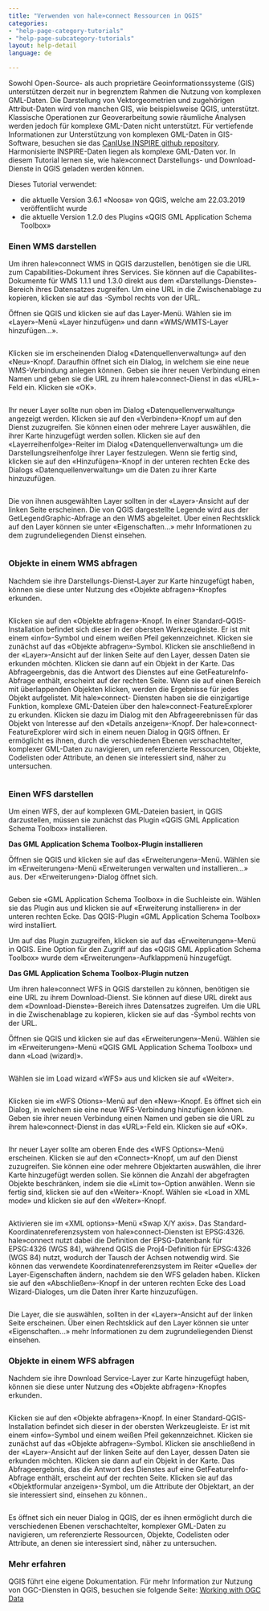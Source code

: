 ```yaml
---
title: "Verwenden von hale»connect Ressourcen in QGIS"
categories:
- "help-page-category-tutorials"
- "help-page-subcategory-tutorials"
layout: help-detail
language: de

---
```


Sowohl Open-Source- als auch proprietäre Geoinformationssysteme (GIS) unterstützen derzeit nur in begrenztem Rahmen die Nutzung von komplexen GML-Daten. Die Darstellung von Vektorgeometrien und zugehörigen Attribut-Daten wird von manchen GIS, wie beispielsweise QGIS, unterstützt. Klassische Operationen zur Geoverarbeitung sowie räumliche Analysen werden jedoch für komplexe GML-Daten nicht unterstützt. Für vertiefende Informationen zur Unterstützung von komplexen GML-Daten in GIS-Software, besuchen sie das [CanIUse INSPIRE github repository](https://github.com/INSPIRE-MIF/caniuse). Harmonisierte INSPIRE-Daten liegen als komplexe GML-Daten vor. In diesem Tutorial lernen sie, wie hale»connect Darstellungs- und Download-Dienste in QGIS geladen werden können.

Dieses Tutorial verwendet:

* die aktuelle Version 3.6.1 &laquo;Noosa&raquo; von QGIS, welche am 22.03.2019 veröffentlicht wurde
* die aktuelle Version 1.2.0 des Plugins &laquo;QGIS GML Application Schema Toolbox&raquo;

### **Einen WMS darstellen**

Um ihren hale»connect WMS in QGIS darzustellen, benötigen sie die URL zum Capabilities-Dokument ihres Services. Sie können auf die Capabilites-Dokumente für WMS 1.1.1 und 1.3.0 direkt aus dem &laquo;Darstellungs-Dienste&raquo;-Bereich ihres Datensatzes zugreifen. Um eine URL in die Zwischenablage zu kopieren, klicken sie auf das <a class="btn btn-default" title="URL kopieren"><span class="glyphicon glyphicon-copy"></span></a>-Symbol rechts von der URL.

Öffnen sie QGIS und klicken sie auf das Layer-Menü. Wählen sie im &laquo;Layer&raquo;-Menü &laquo;Layer hinzufügen&raquo; und dann &laquo;WMS/WMTS-Layer hinzufügen...&raquo;.

<img src="/images/help/en/Tutorial_qgisAddLayer.PNG" alt="" title="Einen WMS-Layer zu QGIS hinzufügen" class="img-responsive img-inline-help">

Klicken sie im erscheinenden Dialog &laquo;Datenquellenverwaltung&raquo; auf den &laquo;Neu&raquo;-Knopf. Daraufhin öffnet sich ein Dialog, in welchem sie eine neue WMS-Verbindung anlegen können. Geben sie ihrer neuen Verbindung einen Namen und geben sie die URL zu ihrem hale»connect-Dienst in das &laquo;URL&raquo;-Feld ein. Klicken sie &laquo;OK&raquo;.

<img src="/images/help/en/Tutorial_qgisAddWMS.png" alt="" title="Einen WMS-Layer zu QGIS hinzufügen" class="img-responsive center-block">

Ihr neuer Layer sollte nun oben im Dialog &laquo;Datenquellenverwaltung&raquo; angezeigt werden. Klicken sie auf den &laquo;Verbinden&raquo;-Knopf um auf den Dienst zuzugreifen. Sie können einen oder mehrere Layer auswählen, die ihrer Karte hinzugefügt werden sollen. Klicken sie auf den &laquo;Layerreihenfolge&raquo;-Reiter im Dialog &laquo;Datenquellenverwaltung&raquo; um die Darstellungsreihenfolge ihrer Layer festzulegen. Wenn sie fertig sind, klicken sie auf den &laquo;Hinzufügen&raquo;-Knopf in der unteren rechten Ecke des Dialogs &laquo;Datenquellenverwaltung&raquo; um die Daten zu ihrer Karte hinzuzufügen.

<img src="/images/help/en/Tutorial_qgisAddWMS1.png" alt="" title="Einen WMS-Layer zu QGIS hinzufügen" class="img-responsive img-inline-help">

Die von ihnen ausgewählten Layer sollten in der &laquo;Layer&raquo;-Ansicht auf der linken Seite erscheinen. Die von QGIS dargestellte Legende wird aus der GetLegendGraphic-Abfrage an den WMS abgeleitet. Über einen Rechtsklick auf den Layer können sie unter &laquo;Eigenschaften...&raquo; mehr Informationen zu dem zugrundeliegenden Dienst einsehen.

<img src="/images/help/en/Tutorial_qgisMap.PNG" alt="" title="WMS-Layer in QGIS" class="img-responsive img-inline-help">

### **Objekte in einem WMS abfragen**

Nachdem sie ihre Darstellungs-Dienst-Layer zur Karte hinzugefügt haben, können sie diese unter Nutzung des &laquo;Objekte abfragen&raquo;-Knopfes erkunden.

<img src="/images/help/en/Tutorial_qgisIdentify.png" alt="" title="Ein Objekt in QGIS abfragen" class="img-responsive center-block">

Klicken sie auf den &laquo;Objekte abfragen&raquo;-Knopf. In einer Standard-QGIS-Installation befindet sich dieser in der obersten Werkzeugleiste. Er ist mit einem &laquo;info&raquo;-Symbol und einem weißen Pfeil gekennzeichnet. Klicken sie zunächst auf das &laquo;Objekte abfragen&raquo;-Symbol. Klicken sie anschließend in der &laquo;Layer&raquo;-Ansicht auf der linken Seite auf den Layer, dessen Daten sie erkunden möchten. Klicken sie dann auf ein Objekt in der Karte. Das Abfrageergebnis, das die Antwort des Dienstes auf eine GetFeatureInfo-Abfrage enthält, erscheint auf der rechten Seite. Wenn sie auf einen Bereich mit überlappenden Objekten klicken, werden die Ergebnisse für jedes Objekt aufgelistet. Mit hale»connect- Diensten haben sie die einzigartige Funktion, komplexe GML-Dateien über den hale»connect-FeatureExplorer zu erkunden. Klicken sie dazu im Dialog mit den Abfrageerebnissen für das Objekt von Interesse auf den &laquo;Details anzeigen&raquo;-Knopf. Der hale»connect-FeatureExplorer wird sich in einem neuen Dialog in QGIS öffnen. Er ermöglicht es ihnen, durch die verschiedenen Ebenen verschachtelter, komplexer GML-Daten zu navigieren, um referenzierte Ressourcen, Objekte, Codelisten oder Attribute, an denen sie interessiert sind, näher zu untersuchen.

<img src="/images/help/en/Tutorial_qgisFeatureExplorer.png" alt="" title="FeatureExplorer" class="img-responsive img-inline-help">

### **Einen WFS darstellen**

Um einen WFS, der auf komplexen GML-Dateien basiert, in QGIS darzustellen, müssen sie zunächst das Plugin &laquo;QGIS GML Application Schema Toolbox&raquo; installieren.

**Das GML Application Schema Toolbox-Plugin installieren**

Öffnen sie QGIS und klicken sie auf das &laquo;Erweiterungen&raquo;-Menü. Wählen sie im &laquo;Erweiterungen&raquo;-Menü &laquo;Erweiterungen verwalten und installieren...&raquo; aus. Der &laquo;Erweiterungen&raquo;-Dialog öffnet sich.

<img src="/images/help/en/Tutorial_qgisPlugins.png" alt="" title="QGIS Erweiterungen Dialog" class="img-responsive img-inline-help">

Geben sie &laquo;GML Application Schema Toolbox&raquo; in die Suchleiste ein. Wählen sie das Plugin aus und klicken sie auf &laquo;Erweiterung installieren&raquo; in der unteren rechten Ecke. Das QGIS-Plugin &laquo;GML Application Schema Toolbox&raquo; wird installiert.

Um auf das Plugin zuzugreifen, klicken sie auf das &laquo;Erweiterungen&raquo;-Menü in QGIS. Eine Option für den Zugriff auf das &laquo;QGIS GML Application Schema Toolbox&raquo; wurde dem &laquo;Erweiterungen&raquo;-Aufklappmenü hinzugefügt.

**Das GML Application Schema Toolbox-Plugin nutzen**

Um ihren hale»connect WFS in QGIS darstellen zu können, benötigen sie eine URL zu ihrem Download-Dienst. Sie können auf diese URL direkt aus dem &laquo;Download-Dienste&raquo;-Bereich ihres Datensatzes zugreifen. Um die URL in die Zwischenablage zu kopieren, klicken sie auf das <a class="btn btn-default" title="URL kopieren"><span class="glyphicon glyphicon-copy"></span></a>-Symbol rechts von der URL.

Öffnen sie QGIS und klicken sie auf das &laquo;Erweiterungen&raquo;-Menü. Wählen sie im &laquo;Erweiterungen&raquo;-Menü &laquo;QGIS GML Application Schema Toolbox&raquo; und dann &laquo;Load (wizard)&raquo;.

<img src="/images/help/en/Tutorial_qgisAppSchema.png" alt="" title="QGIS GML Application Schema Toolbox" class="img-responsive img-inline-help">

Wählen sie im Load wizard &laquo;WFS&raquo; aus und klicken sie auf &laquo;Weiter&raquo;.

<img src="/images/help/en/Tutorial_qgisLoad.png" alt="" title="QGIS GML Application Schema Toolbox" class="img-responsive center-block">

Klicken sie im &laquo;WFS Otions&raquo;-Menü auf den &laquo;New&raquo;-Knopf. Es öffnet sich ein Dialog, in welchem sie eine neue WFS-Verbindung hinzufügen können. Geben sie ihrer neuen Verbindung einen Namen und geben sie die URL zu ihrem hale»connect-Dienst in das &laquo;URL&raquo;-Feld ein. Klicken sie auf &laquo;OK&raquo;.

<img src="/images/help/en/Tutorial_qgisAddWFS.png" alt="" title="Einen WFS-Layer zu QGIS hinzufügen" class="img-responsive center-block">

Ihr neuer Layer sollte am oberen Ende des &laquo;WFS Options&raquo;-Menü erscheinen. Klicken sie auf den &laquo;Connect&raquo;-Knopf, um auf den Dienst zuzugreifen. Sie können eine oder mehrere Objektarten auswählen, die ihrer Karte hinzugefügt werden sollen. Sie können die Anzahl der abgefragten Objekte beschränken, indem sie die &laquo;Limit to&raquo;-Option anwählen. Wenn sie fertig sind, klicken sie auf den &laquo;Weiter&raquo;-Knopf. Wählen sie &laquo;Load in XML mode&raquo; und klicken sie auf den &laquo;Weiter&raquo;-Knopf.

<img src="/images/help/en/Tutorial_qgisMode.png" alt="" title="Lade-Optionen" class="img-responsive center-block">

Aktivieren sie im &laquo;XML options&raquo;-Menü &laquo;Swap X/Y axis&raquo;. Das Standard-Koordinatenreferenzsystem von hale»connect-Diensten ist EPSG:4326. hale»connect nutzt dabei die Definition der EPSG-Datenbank für EPSG:4326 (WGS 84), während QGIS die Proj4-Definition für EPSG:4326 (WGS 84) nutzt, wodurch der Tausch der Achsen notwendig wird. Sie können das verwendete Koordinatenreferenzsystem im Reiter &laquo;Quelle&raquo; der Layer-Eigenschaften ändern, nachdem sie den WFS geladen haben. Klicken sie auf den &laquo;Abschließen&raquo;-Knopf in der unteren rechten Ecke des Load Wizard-Dialoges, um die Daten ihrer Karte hinzuzufügen.

<img src="/images/help/en/Tutorial_qgisSwapAxis.png" alt="" title="Tauschen der X/Y-Achsen" class="img-responsive center-block">

Die Layer, die sie auswählen, sollten in der &laquo;Layer&raquo;-Ansicht auf der linken Seite erscheinen. Über einen Rechtsklick auf den Layer können sie unter &laquo;Eigenschaften...&raquo; mehr Informationen zu dem zugrundeliegenden Dienst einsehen.

### **Objekte in einem WFS abfragen**

Nachdem sie ihre Download Service-Layer zur Karte hinzugefügt haben, können sie diese unter Nutzung des &laquo;Objekte abfragen&raquo;-Knopfes erkunden.

<img src="/images/help/en/Tutorial_qgisIdentify.png" alt="" title="Ein Objekt in QGIS abfragen" class="img-responsive center-block">

Klicken sie auf den &laquo;Objekte abfragen&raquo;-Knopf. In einer Standard-QGIS-Installation befindet sich dieser in der obersten Werkzeugleiste. Er ist mit einem &laquo;info&raquo;-Symbol und einem weißen Pfeil gekennzeichnet. Klicken sie zunächst auf das &laquo;Objekte abfragen&raquo;-Symbol. Klicken sie anschließend in der &laquo;Layer&raquo;-Ansicht auf der linken Seite auf den Layer, dessen Daten sie erkunden möchten. Klicken sie dann auf ein Objekt in der Karte. Das Abfrageergebnis, das die Antwort des Dienstes auf eine GetFeatureInfo-Abfrage enthält, erscheint auf der rechten Seite. Klicken sie auf das &laquo;Objektformular anzeigen&raquo;-Symbol, um die Attribute der Objektart, an der sie interessiert sind, einsehen zu können..

<img src="/images/help/en/Tutorial_qgisViewFeatureForm.png" alt="" title="Ein Objekt in QGIS abfragen" class="img-responsive center-block">

Es öffnet sich ein neuer Dialog in QGIS, der es ihnen ermöglicht durch die verschiedenen Ebenen verschachtelter, komplexer GML-Daten zu navigieren, um referenzierte Ressourcen, Objekte, Codelisten oder Attribute, an denen sie interessiert sind, näher zu untersuchen.

### **Mehr erfahren**

QGIS führt eine eigene Dokumentation. Für mehr Information zur Nutzung von OGC-Diensten in QGIS, besuchen sie folgende Seite: [Working with OGC Data](https://docs.qgis.org/3.4/en/docs/user_manual/working_with_ogc/ogc_client_support.html#wms-wmts-client)
